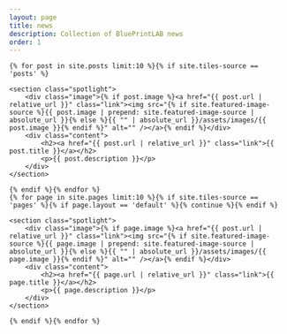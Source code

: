 ```yaml
---
layout: page
title: news
description: Collection of BluePrintLAB news
order: 1
---
```


<section id="five">

	{% for post in site.posts limit:10 %}{% if site.tiles-source == 'posts' %}

	<section class="spotlight">
		<div class="image">{% if post.image %}<a href="{{ post.url | relative_url }}" class="link"><img src="{% if site.featured-image-source %}{{ post.image | prepend: site.featured-image-source | absolute_url }}{% else %}{{ "" | absolute_url }}/assets/images/{{ post.image }}{% endif %}" alt="" /></a>{% endif %}</div>
		<div class="content">
			<h2><a href="{{ post.url | relative_url }}" class="link">{{ post.title }}</a></h2>
			<p>{{ post.description }}</p>
		</div>
	</section>

	{% endif %}{% endfor %}
	{% for page in site.pages limit:10 %}{% if site.tiles-source == 'pages' %}{% if page.layout == 'default' %}{% continue %}{% endif %}

	<section class="spotlight">
		<div class="image">{% if page.image %}<a href="{{ post.url | relative_url }}" class="link"><img src="{% if site.featured-image-source %}{{ page.image | prepend: site.featured-image-source | absolute_url }}{% else %}{{ "" | absolute_url }}/assets/images/{{ page.image }}{% endif %}" alt="" /></a>{% endif %}</div>
		<div class="content">
			<h2><a href="{{ page.url | relative_url }}" class="link">{{ page.title }}</a></h2>
			<p>{{ page.description }}</p>
		</div>
	</section>

	{% endif %}{% endfor %}

</section>